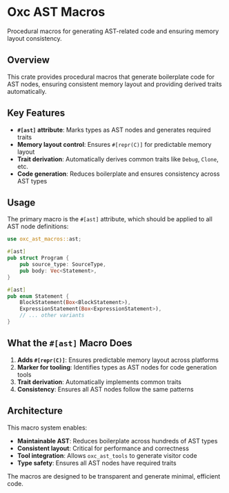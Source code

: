 # Oxc AST Macros

Procedural macros for generating AST-related code and ensuring memory layout consistency.

## Overview

This crate provides procedural macros that generate boilerplate code for AST nodes, ensuring consistent memory layout and providing derived traits automatically.

## Key Features

- **`#[ast]` attribute**: Marks types as AST nodes and generates required traits
- **Memory layout control**: Ensures `#[repr(C)]` for predictable memory layout
- **Trait derivation**: Automatically derives common traits like `Debug`, `Clone`, etc.
- **Code generation**: Reduces boilerplate and ensures consistency across AST types

## Usage

The primary macro is the `#[ast]` attribute, which should be applied to all AST node definitions:

```rust
use oxc_ast_macros::ast;

#[ast]
pub struct Program {
    pub source_type: SourceType,
    pub body: Vec<Statement>,
}

#[ast]  
pub enum Statement {
    BlockStatement(Box<BlockStatement>),
    ExpressionStatement(Box<ExpressionStatement>),
    // ... other variants
}
```

## What the `#[ast]` Macro Does

1. **Adds `#[repr(C)]`**: Ensures predictable memory layout across platforms
2. **Marker for tooling**: Identifies types as AST nodes for code generation tools
3. **Trait derivation**: Automatically implements common traits
4. **Consistency**: Ensures all AST nodes follow the same patterns

## Architecture

This macro system enables:

- **Maintainable AST**: Reduces boilerplate across hundreds of AST types
- **Consistent layout**: Critical for performance and correctness
- **Tool integration**: Allows `oxc_ast_tools` to generate visitor code
- **Type safety**: Ensures all AST nodes have required traits

The macros are designed to be transparent and generate minimal, efficient code.
